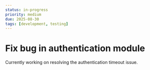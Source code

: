 ```yaml
---
status: in-progress
priority: medium
due: 2025-08-30
tags: [development, testing]
---
```


# Fix bug in authentication module

Currently working on resolving the authentication timeout issue.